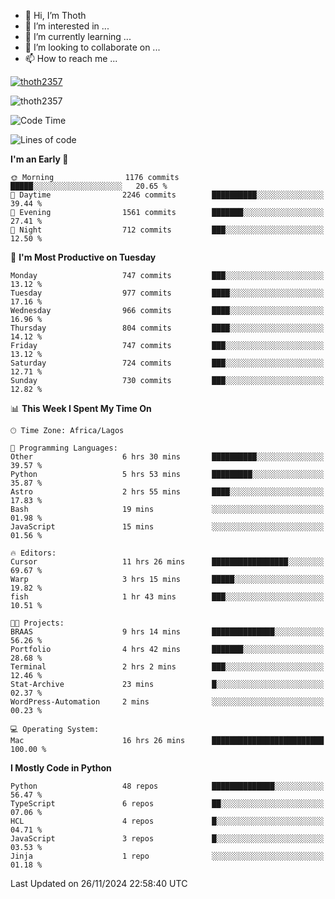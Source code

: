 <!---
thoth2357/thoth2357 is a ✨ special ✨ repository because its `README.md` (this file) appears on your GitHub profile.
You can click the Preview link to take a look at your changes.
--->

- 👋 Hi, I’m Thoth
- 👀 I’m interested in ...
- 🌱 I’m currently learning ...
- 💞️ I’m looking to collaborate on ...
- 📫 How to reach me ...


<p align="left"> <a href="https://github.com/ryo-ma/github-profile-trophy"><img src="https://github-profile-trophy.vercel.app/?username=thoth2357&theme=gruvbox&no-bg=true&no-frame=false&title=MultiLanguage,Commits,Repositories,Stars,Followers,PullRequest,Reviews,Issues" alt="thoth2357" /></a> </p>

<p align="left"> <img src="https://komarev.com/ghpvc/?username=thoth2357&label=Profile%20views&color=0e75b6&style=flat" alt="thoth2357" /> </p>

<!--START_SECTION:waka-->
![Code Time](http://img.shields.io/badge/Code%20Time-3%2C422%20hrs%2044%20mins-blue)

![Lines of code](https://img.shields.io/badge/From%20Hello%20World%20I%27ve%20Written-30.5%20million%20lines%20of%20code-blue)

**I'm an Early 🐤** 

```text
🌞 Morning                1176 commits        █████░░░░░░░░░░░░░░░░░░░░   20.65 % 
🌆 Daytime                2246 commits        ██████████░░░░░░░░░░░░░░░   39.44 % 
🌃 Evening                1561 commits        ███████░░░░░░░░░░░░░░░░░░   27.41 % 
🌙 Night                  712 commits         ███░░░░░░░░░░░░░░░░░░░░░░   12.50 % 
```
📅 **I'm Most Productive on Tuesday** 

```text
Monday                   747 commits         ███░░░░░░░░░░░░░░░░░░░░░░   13.12 % 
Tuesday                  977 commits         ████░░░░░░░░░░░░░░░░░░░░░   17.16 % 
Wednesday                966 commits         ████░░░░░░░░░░░░░░░░░░░░░   16.96 % 
Thursday                 804 commits         ████░░░░░░░░░░░░░░░░░░░░░   14.12 % 
Friday                   747 commits         ███░░░░░░░░░░░░░░░░░░░░░░   13.12 % 
Saturday                 724 commits         ███░░░░░░░░░░░░░░░░░░░░░░   12.71 % 
Sunday                   730 commits         ███░░░░░░░░░░░░░░░░░░░░░░   12.82 % 
```


📊 **This Week I Spent My Time On** 

```text
🕑︎ Time Zone: Africa/Lagos

💬 Programming Languages: 
Other                    6 hrs 30 mins       ██████████░░░░░░░░░░░░░░░   39.57 % 
Python                   5 hrs 53 mins       █████████░░░░░░░░░░░░░░░░   35.87 % 
Astro                    2 hrs 55 mins       ████░░░░░░░░░░░░░░░░░░░░░   17.83 % 
Bash                     19 mins             ░░░░░░░░░░░░░░░░░░░░░░░░░   01.98 % 
JavaScript               15 mins             ░░░░░░░░░░░░░░░░░░░░░░░░░   01.56 % 

🔥 Editors: 
Cursor                   11 hrs 26 mins      █████████████████░░░░░░░░   69.67 % 
Warp                     3 hrs 15 mins       █████░░░░░░░░░░░░░░░░░░░░   19.82 % 
fish                     1 hr 43 mins        ███░░░░░░░░░░░░░░░░░░░░░░   10.51 % 

🐱‍💻 Projects: 
BRAAS                    9 hrs 14 mins       ██████████████░░░░░░░░░░░   56.26 % 
Portfolio                4 hrs 42 mins       ███████░░░░░░░░░░░░░░░░░░   28.68 % 
Terminal                 2 hrs 2 mins        ███░░░░░░░░░░░░░░░░░░░░░░   12.46 % 
Stat-Archive             23 mins             █░░░░░░░░░░░░░░░░░░░░░░░░   02.37 % 
WordPress-Automation     2 mins              ░░░░░░░░░░░░░░░░░░░░░░░░░   00.23 % 

💻 Operating System: 
Mac                      16 hrs 26 mins      █████████████████████████   100.00 % 
```

**I Mostly Code in Python** 

```text
Python                   48 repos            ██████████████░░░░░░░░░░░   56.47 % 
TypeScript               6 repos             ██░░░░░░░░░░░░░░░░░░░░░░░   07.06 % 
HCL                      4 repos             █░░░░░░░░░░░░░░░░░░░░░░░░   04.71 % 
JavaScript               3 repos             █░░░░░░░░░░░░░░░░░░░░░░░░   03.53 % 
Jinja                    1 repo              ░░░░░░░░░░░░░░░░░░░░░░░░░   01.18 % 
```




 Last Updated on 26/11/2024 22:58:40 UTC
<!--END_SECTION:waka-->
<!--![](http://github-profile-summary-cards.vercel.app/api/cards/profile-details?username=thoth2357&theme=2077)

![](http://github-profile-summary-cards.vercel.app/api/cards/stats?username=thoth2357&theme=2077)![](http://github-profile-summary-cards.vercel.app/api/cards/productive-time?username=thoth2357&theme=2077&utcOffset=8) -->
